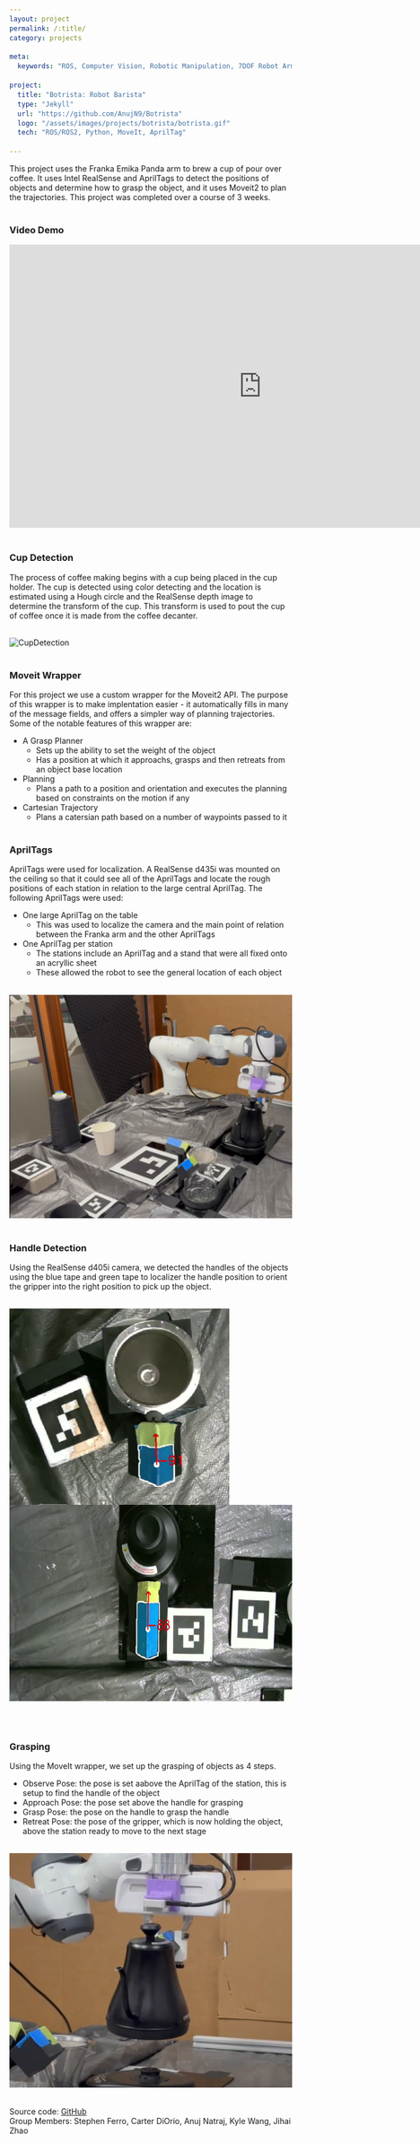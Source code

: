 ```yaml
---
layout: project
permalink: /:title/
category: projects

meta:
  keywords: "ROS, Computer Vision, Robotic Manipulation, 7DOF Robot Arm"

project:
  title: "Botrista: Robot Barista"
  type: "Jekyll"
  url: "https://github.com/AnujN9/Botrista"
  logo: "/assets/images/projects/botrista/botrista.gif"
  tech: "ROS/ROS2, Python, MoveIt, AprilTag"

---
```


This project uses the Franka Emika Panda arm to brew a cup of pour over coffee. It uses Intel RealSense and AprilTags to detect the positions of objects and determine how to grasp the object, and it uses Moveit2 to plan the trajectories. This project was completed over a course of 3 weeks.
<br/><br/>


### Video Demo

<iframe width="897" height="505" src="https://www.youtube.com/embed/INRJ8Y_SD4U" title="Making Coffee with a Robot Arm: Botrista" frameborder="0" allow="accelerometer; autoplay; clipboard-write; encrypted-media; gyroscope; picture-in-picture; web-share" allowfullscreen></iframe>
<br/><br/>


### Cup Detection

The process of coffee making begins with a cup being placed in the cup holder. The cup is detected using color detecting and the location is estimated using a Hough circle and the RealSense depth image to determine the transform of the cup. This transform is used to pout the cup of coffee once it is made from the coffee decanter.
<br/><br/>

![CupDetection](/assets/images/projects/botrista/cup.gif)
<br/><br/>


### Moveit Wrapper

For this project we use a custom wrapper for the Moveit2 API. The purpose of this wrapper is to make implentation easier - it automatically fills in many of the message fields, and offers a simpler way of planning trajectories. Some of the notable features of this wrapper are:


- A Grasp Planner
  - Sets up the ability to set the weight of the object
  - Has a position at which it approachs, grasps and then retreats from an object base location
- Planning
  - Plans a path to a position and orientation and executes the planning based on constraints on the motion if any
- Cartesian Trajectory
  - Plans a catersian path based on a number of waypoints passed to it 
<br/><br/>


### AprilTags

AprilTags were used for localization. A RealSense d435i was mounted on the ceiling so that it could see all of the AprilTags and locate the rough positions of each station in relation to the large central AprilTag. The following AprilTags were used:

- One large AprilTag on the table
  - This was used to localize the camera and the main point of relation between the Franka arm and the other AprilTags
- One AprilTag per station
  - The stations include an AprilTag and a stand that were all fixed onto an acryllic sheet
  - These allowed the robot to see the general location of each object
<br/><br/>

![April Tags](/assets/images/projects/botrista/apriltag.png)
<br/><br/>

### Handle Detection

Using the RealSense d405i camera, we detected the handles of the objects using the blue tape and green tape to localizer the handle position to orient the gripper into the right position to pick up the object. 
<br/><br/>

<p>
  <img align="left" src="/assets/images/projects/botrista/filter_handle.png" height="350" />
  <img align="center" src="/assets/images/projects/botrista/kettle_handle.png" height="350" /> 
</p>
<br/><br/>

### Grasping

Using the MoveIt wrapper, we set up the grasping of objects as 4 steps.

- Observe Pose: the pose is set aabove the AprilTag of the station, this is setup to find the handle of the object
- Approach Pose: the pose set above the handle for grasping
- Grasp Pose: the pose on the handle to grasp the handle
- Retreat Pose: the pose of the gripper, which is now holding the object, above the station ready to move to the next stage
<br/><br/>

![Grasping](/assets/images/projects/botrista/kettle_grasp.png)
<br/><br/>

Source code: [GitHub](https://github.com/AnujN9/Botrista)\
Group Members: Stephen Ferro, Carter DiOrio, Anuj Natraj, Kyle Wang, Jihai Zhao
<br/><br/>

